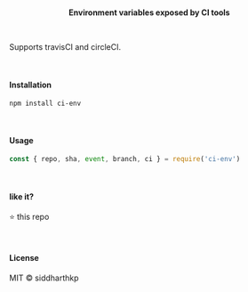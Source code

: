 <p align="center">
  <br>
  <b>Environment variables exposed by CI tools</b>
  <br>
</p>

&nbsp;

Supports travisCI and circleCI.

&nbsp;

#### Installation

```
npm install ci-env
```

&nbsp;

#### Usage

```js
const { repo, sha, event, branch, ci } = require('ci-env')
```

&nbsp;

#### like it?

⭐️ this repo

&nbsp;

#### License

MIT © siddharthkp
